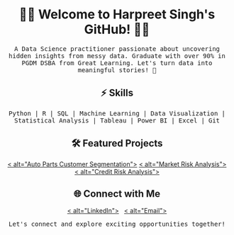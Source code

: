 <!-- Header Section -->
<h1 align="center">👨‍💻 Welcome to Harpreet Singh's GitHub! 👨‍💻</h1>

<!-- Introduction Section -->
<p align="center">
  <samp>
    A Data Science practitioner passionate about uncovering hidden insights from messy data. Graduate with over 90% in PGDM DSBA from Great Learning. Let's turn data into meaningful stories! 🚀
  </samp>
</p>

<!-- Skills Section -->
<h2 align="center">⚡️ Skills</h2>
<p align="center">
  <samp>
    Python | R | SQL | Machine Learning | Data Visualization | Statistical Analysis | Tableau | Power BI | Excel | Git
  </samp>
</p>

<!-- Projects Section -->
<h2 align="center">🛠️ Featured Projects</h2>

<p align="center">
  <a href="link_to_auto_parts_project"><  alt="Auto Parts Customer Segmentation"></a>
  <a href="link_to_market_risk_project"><  alt="Market Risk Analysis"></a>
  <a href="link_to_credit_risk_project">< alt="Credit Risk Analysis"></a>
</p>

<!-- Contact Section -->
<h2 align="center">🌐 Connect with Me</h2>

<p align="center">
  <a href="https://www.linkedin.com/in/singhharpreet0194/"><  alt="LinkedIn"></a>&nbsp;&nbsp;
  <a href="mailto:singhharpreet0194@gmail.com">< alt="Email"></a>
</p>

<!-- Footer Section -->
<p align="center">
  <samp>
    Let's connect and explore exciting opportunities together!
  </samp>
</p>
